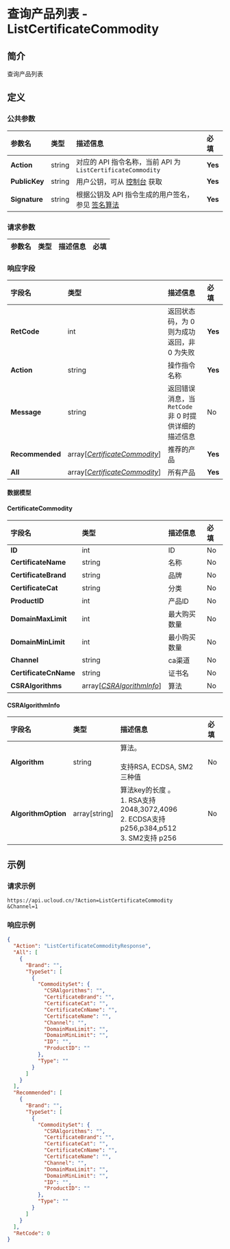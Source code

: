 # 查询产品列表 - ListCertificateCommodity

## 简介

查询产品列表









## 定义

### 公共参数

| 参数名 | 类型 | 描述信息 | 必填 |
|:---|:---|:---|:---|
| **Action**     | string  | 对应的 API 指令名称，当前 API 为 `ListCertificateCommodity`                        | **Yes** |
| **PublicKey**  | string  | 用户公钥，可从 [控制台](https://console.ucloud.cn/uapi/apikey) 获取                                             | **Yes** |
| **Signature**  | string  | 根据公钥及 API 指令生成的用户签名，参见 [签名算法](api/summary/signature.md)  | **Yes** |

### 请求参数

| 参数名 | 类型 | 描述信息 | 必填 |
|:---|:---|:---|:---|

### 响应字段

| 字段名 | 类型 | 描述信息 | 必填 |
|:---|:---|:---|:---|
| **RetCode** | int | 返回状态码，为 0 则为成功返回，非 0 为失败 |**Yes**|
| **Action** | string | 操作指令名称 |**Yes**|
| **Message** | string | 返回错误消息，当 `RetCode` 非 0 时提供详细的描述信息 |No|
| **Recommended** | array[[*CertificateCommodity*](#CertificateCommodity)] | 推荐的产品 |**Yes**|
| **All** | array[[*CertificateCommodity*](#CertificateCommodity)] | 所有产品 |**Yes**|

#### 数据模型


#### CertificateCommodity

| 字段名 | 类型 | 描述信息 | 必填 |
|:---|:---|:---|:---|
| **ID** | int | ID |No|
| **CertificateName** | string | 名称 |No|
| **CertificateBrand** | string | 品牌 |No|
| **CertificateCat** | string | 分类 |No|
| **ProductID** | int | 产品ID |No|
| **DomainMaxLimit** | int | 最大购买数量 |No|
| **DomainMinLimit** | int | 最小购买数量 |No|
| **Channel** | string | ca渠道 |No|
| **CertificateCnName** | string | 证书名 |No|
| **CSRAlgorithms** | array[[*CSRAlgorithmInfo*](#CSRAlgorithmInfo)] | 算法 |No|

#### CSRAlgorithmInfo

| 字段名 | 类型 | 描述信息 | 必填 |
|:---|:---|:---|:---|
| **Algorithm** | string | 算法。<br /><br />支持RSA, ECDSA, SM2 三种值 |No|
| **AlgorithmOption** | array[string] | 算法key的长度 。 <br />1. RSA支持2048,3072,4096<br />2. ECDSA支持p256,p384,p512<br />3. SM2支持 p256 |No|

## 示例

### 请求示例
    
```
https://api.ucloud.cn/?Action=ListCertificateCommodity
&Channel=1
```

### 响应示例
    
```json
{
  "Action": "ListCertificateCommodityResponse",
  "All": [
    {
      "Brand": "",
      "TypeSet": [
        {
          "CommoditySet": {
            "CSRAlgorithms": "",
            "CertificateBrand": "",
            "CertificateCat": "",
            "CertificateCnName": "",
            "CertificateName": "",
            "Channel": "",
            "DomainMaxLimit": "",
            "DomainMinLimit": "",
            "ID": "",
            "ProductID": ""
          },
          "Type": ""
        }
      ]
    }
  ],
  "Recommended": [
    {
      "Brand": "",
      "TypeSet": [
        {
          "CommoditySet": {
            "CSRAlgorithms": "",
            "CertificateBrand": "",
            "CertificateCat": "",
            "CertificateCnName": "",
            "CertificateName": "",
            "Channel": "",
            "DomainMaxLimit": "",
            "DomainMinLimit": "",
            "ID": "",
            "ProductID": ""
          },
          "Type": ""
        }
      ]
    }
  ],
  "RetCode": 0
}
```





